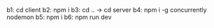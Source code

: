 b1: cd client
b2: npm i
b3: cd .. -> cd server
b4: npm i -g concurrently nodemon
b5: npm i
b6: npm run dev


